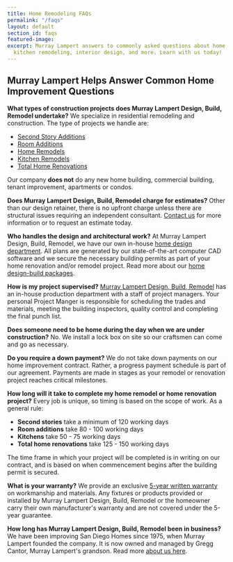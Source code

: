 ```yaml
---
title: Home Remodeling FAQs
permalink: "/faqs"
layout: default
section_id: faqs
featured-image:
excerpt: Murray Lampert answers to commonly asked questions about home improvement,
  kitchen remodeling, interior design, and more. Learn with us today!
---
```


## Murray Lampert Helps Answer Common Home Improvement Questions

**What types of construction projects does Murray Lampert Design, Build, Remodel undertake?**
We specialize in residential remodeling and construction. The type of projects we handle are:
- [Second Story Additions](/san-diego-second-story-addition)
- [Room Additions](/san-diego-room-additions)
- [Home Remodels](/san-diego-home-remodel-services)
- [Kitchen Remodels](/san-diego-kitchen-remodeling)
- [Total Home Renovations](/major-renovations)

Our company **does not** do any new home building, commercial building, tenant improvement, apartments or condos.

**Does Murray Lampert Design, Build, Remodel charge for estimates?**
Other than our design retainer, there is no upfront charge unless there are structural issues requiring an independent consultant. [Contact us](#quick-contact) for more information or to request an estimate today.</a>

**Who handles the design and architectural work?**
At Murray Lampert Design, Build, Remodel, we have our own in-house [home design department](/san-diego-home-design-services). All plans are generated by our state-of-the-art computer CAD software and we secure the necessary building permits as part of your home renovation and/or remodel project. Read more about our [home design-build packages](/san-diego-design-build-contractors).

**How is my project supervised?**
[Murray Lampert Design, Build, Remodel](/) has an in-house production department with a staff of project managers. Your personal Project Manger is responsible for scheduling the trades and materials, meeting the building inspectors, quality control and completing the final punch list.

**Does someone need to be home during the day when we are under construction?**
No. We install a lock box on site so our craftsmen can come and go as necessary.

**Do you require a down payment?**
We do not take down payments on our home improvement contract. Rather, a progress payment schedule is part of our agreement. Payments are made in stages as your remodel or renovation project reaches critical milestones.

**How long will it take to complete my home remodel or home renovation project?**
Every job is unique, so timing is based on the scope of work. As a general rule:
- **Second stories** take a minimum of 120 working days
- **Room additions** take 80 - 100 working days
- **Kitchens** take 50 - 75 working days
- **Total home renovations** take 125 - 150 working days

The time frame in which your project will be completed is in writing on our contract, and is based on when commencement begins after the building permit is secured.

**What is your warranty?**
We provide an exclusive [5-year written warranty](/uploads/MLDBRWarranty.pdf) on workmanship and materials. Any fixtures or products provided or installed by Murray Lampert Design, Build, Remodel or the homeowner carry their own manufacturer's warranty and are not covered under the 5-year guarantee.

**How long has Murray Lampert Design, Build, Remodel been in business?**
We have been improving San Diego Homes since 1975, when Murray Lampert founded the company. It is now owned and managed by Gregg Cantor, Murray Lampert's grandson. Read more [about us here](/about-murray-lampert-design-build-remodel).

<div class='two spacing'></div>
